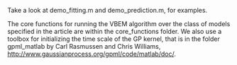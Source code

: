 Take a look at demo_fitting.m and demo_prediction.m, for examples. 

The core functions for running the VBEM algorithm over the class of models specified in the article are within the core_functions folder. We also use a toolbox for initializing the time scale of the GP kernel, that is in the folder gpml_matlab by Carl Rasmussen and Chris Williams, http://www.gaussianprocess.org/gpml/code/matlab/doc/. 


